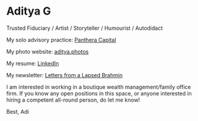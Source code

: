 # Aditya G

Trusted Fiduciary / Artist / Storyteller / Humourist / Autodidact

My solo advisory practice: [Panthera Capital](https://www.pantheracapital.in)

My photo website: [aditya.photos](https://adityag.netlify.app)

My resume: [LinkedIn](https://www.linkedin.com/in/aditya-g-946700b9/)

My newsletter: [Letters from a Lapsed Brahmin](https://buttondown.email/adityag)


I am interested in working in a boutique wealth management/family office firm. If you know any open positions in this space, or anyone interested in hiring a competent all-round person, do let me know!

Best,
Adi
